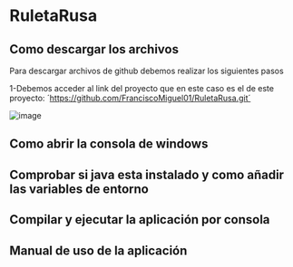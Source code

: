 # RuletaRusa

## Como descargar los archivos
Para descargar archivos de github debemos realizar los siguientes pasos

1-Debemos acceder al link del proyecto que en este caso es el de este proyecto: ´https://github.com/FranciscoMiguel01/RuletaRusa.git´

![image](https://user-images.githubusercontent.com/79007014/109847099-1c0ff300-7c4f-11eb-9ac6-f8b0b871759a.png)



## Como abrir la consola de windows

## Comprobar si java esta instalado y como añadir las variables de entorno

## Compilar y ejecutar la aplicación por consola

## Manual de uso de la aplicación
